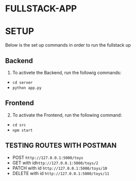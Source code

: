 # FULLSTACK-APP
# SETUP
Below is the set up commands in order to run the fullstack up
## Backend
1. To activete the Backend, run the followig commands:

- `cd server`
- `python app.py`

## Frontend
2. To activate the Frontend, run the following command:

- `cd src`
- `npm start`

## TESTING ROUTES WITH POSTMAN 

- POST `http://127.0.0.1:5000/toys`
- GET with id`http://127.0.0.1:5000/toys/2`
- PATCH with id `http://127.0.0.1:5000/toys/10`
- DELETE with id `http://127.0.0.1:5000/toys/11`